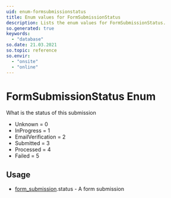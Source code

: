 ```yaml
---
uid: enum-formsubmissionstatus
title: Enum values for FormSubmissionStatus
description: Lists the enum values for FormSubmissionStatus.
so.generated: true
keywords:
  - "database"
so.date: 21.03.2021
so.topic: reference
so.envir:
  - "onsite"
  - "online"
---
```


# FormSubmissionStatus Enum

What is the status of this submission

* Unknown = 0
* InProgress = 1
* EmailVerification = 2
* Submitted = 3
* Processed = 4
* Failed = 5

## Usage

* [form_submission](../form-submission.md).status - A form submission

